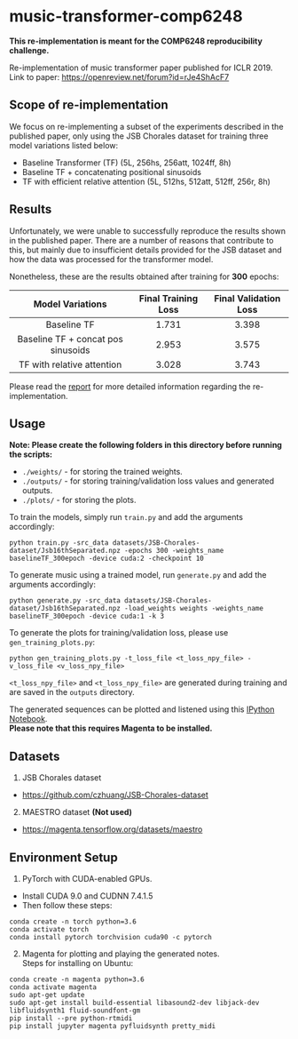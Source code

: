 # music-transformer-comp6248
**This re-implementation is meant for the COMP6248 reproducibility challenge.**

Re-implementation of music transformer paper published for ICLR 2019.  
Link to paper: https://openreview.net/forum?id=rJe4ShAcF7  

## Scope of re-implementation
We focus on re-implementing a subset of the experiments described in the published paper,
only using the JSB Chorales dataset for training three model variations listed below:
- Baseline Transformer (TF) (5L, 256hs, 256att, 1024ff, 8h)
- Baseline TF + concatenating positional sinusoids
- TF with efficient relative attention (5L, 512hs, 512att, 512ff, 256r, 8h)

## Results
Unfortunately, we were unable to successfully reproduce the results shown in the published paper. There are a number of reasons that contribute to this, but mainly due to insufficient
details provided for the JSB dataset and how the data was processed for the transformer model.  

Nonetheless, these are the results obtained after training for **300** epochs:

|          Model Variations          | Final Training Loss | Final Validation Loss |
|:----------------------------------:|:-------------------:|:---------------------:|
|             Baseline TF            |        1.731        |         3.398         |
| Baseline TF + concat pos sinusoids |        2.953        |       3.575           |
|     TF with relative attention     |        3.028       |      3.743           |


Please read the [report](report.pdf) for more detailed information regarding the re-implementation.

## Usage
**Note: Please create the following folders in this directory before running the scripts:**
- `./weights/` - for storing the trained weights.
- `./outputs/` - for storing training/validation loss values and generated outputs.
- `./plots/` - for storing the plots.

To train the models, simply run `train.py` and add the arguments accordingly:  

```
python train.py -src_data datasets/JSB-Chorales-dataset/Jsb16thSeparated.npz -epochs 300 -weights_name baselineTF_300epoch -device cuda:2 -checkpoint 10
```

To generate music using a trained model, run `generate.py` and add the arguments accordingly:  
```
python generate.py -src_data datasets/JSB-Chorales-dataset/Jsb16thSeparated.npz -load_weights weights -weights_name baselineTF_300epoch -device cuda:1 -k 3
```

To generate the plots for training/validation loss, please use `gen_training_plots.py`:  
```
python gen_training_plots.py -t_loss_file <t_loss_npy_file> -v_loss_file <v_loss_npy_file>
```  

`<t_loss_npy_file>` and `<t_loss_npy_file>` are generated during training and are saved in the `outputs` directory.

The generated sequences can be plotted and listened using this [IPython Notebook](gen_sequence_audio.ipynb).  
**Please note that this requires Magenta to be installed.**

## Datasets
1. JSB Chorales dataset  
  - https://github.com/czhuang/JSB-Chorales-dataset
2. MAESTRO dataset  **(Not used)**
  - https://magenta.tensorflow.org/datasets/maestro

## Environment Setup
1. PyTorch with CUDA-enabled GPUs.
  - Install CUDA 9.0 and CUDNN 7.4.1.5
  - Then follow these steps:
  ```
  conda create -n torch python=3.6
  conda activate torch
  conda install pytorch torchvision cuda90 -c pytorch
  ```

2. Magenta for plotting and playing the generated notes.  
Steps for installing on Ubuntu:
```
conda create -n magenta python=3.6
conda activate magenta
sudo apt-get update
sudo apt-get install build-essential libasound2-dev libjack-dev libfluidsynth1 fluid-soundfont-gm
pip install --pre python-rtmidi
pip install jupyter magenta pyfluidsynth pretty_midi
```

